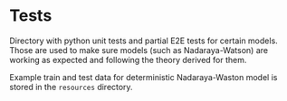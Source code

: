 # Tests

Directory with python unit tests and partial E2E tests for certain models. Those are used to make sure models (such as 
Nadaraya-Watson) are working as expected and following the theory derived for them.

Example train and test data for deterministic Nadaraya-Waston model is stored in the `resources` directory.
